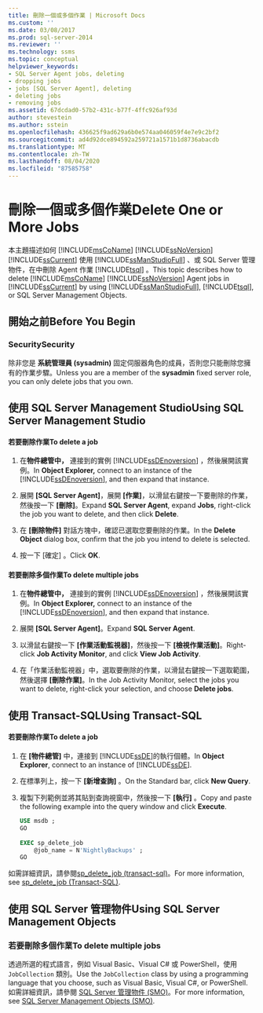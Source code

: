 ```yaml
---
title: 刪除一個或多個作業 | Microsoft Docs
ms.custom: ''
ms.date: 03/08/2017
ms.prod: sql-server-2014
ms.reviewer: ''
ms.technology: ssms
ms.topic: conceptual
helpviewer_keywords:
- SQL Server Agent jobs, deleting
- dropping jobs
- jobs [SQL Server Agent], deleting
- deleting jobs
- removing jobs
ms.assetid: 67dcdad0-57b2-431c-b77f-4ffc926af93d
author: stevestein
ms.author: sstein
ms.openlocfilehash: 436625f9ad629a6b0e574aa046059f4e7e9c2bf2
ms.sourcegitcommit: ad4d92dce894592a259721a1571b1d8736abacdb
ms.translationtype: MT
ms.contentlocale: zh-TW
ms.lasthandoff: 08/04/2020
ms.locfileid: "87585758"
---
```

# <a name="delete-one-or-more-jobs"></a><span data-ttu-id="17c36-102">刪除一個或多個作業</span><span class="sxs-lookup"><span data-stu-id="17c36-102">Delete One or More Jobs</span></span>
  <span data-ttu-id="17c36-103">本主題描述如何 [!INCLUDE[msCoName](../../includes/msconame-md.md)] [!INCLUDE[ssNoVersion](../../includes/ssnoversion-md.md)] [!INCLUDE[ssCurrent](../../includes/sscurrent-md.md)] 使用 [!INCLUDE[ssManStudioFull](../../includes/ssmanstudiofull-md.md)] 、或 SQL Server 管理物件，在中刪除 Agent 作業 [!INCLUDE[tsql](../../includes/tsql-md.md)] 。</span><span class="sxs-lookup"><span data-stu-id="17c36-103">This topic describes how to delete [!INCLUDE[msCoName](../../includes/msconame-md.md)] [!INCLUDE[ssNoVersion](../../includes/ssnoversion-md.md)] Agent jobs in [!INCLUDE[ssCurrent](../../includes/sscurrent-md.md)] by using [!INCLUDE[ssManStudioFull](../../includes/ssmanstudiofull-md.md)], [!INCLUDE[tsql](../../includes/tsql-md.md)], or SQL Server Management Objects.</span></span>  
  
 
  
##  <a name="before-you-begin"></a><a name="BeforeYouBegin"></a> <span data-ttu-id="17c36-104">開始之前</span><span class="sxs-lookup"><span data-stu-id="17c36-104">Before You Begin</span></span>  
  
###  <a name="security"></a><a name="Security"></a> <span data-ttu-id="17c36-105">Security</span><span class="sxs-lookup"><span data-stu-id="17c36-105">Security</span></span>  
 <span data-ttu-id="17c36-106">除非您是 **系統管理員 (sysadmin)** 固定伺服器角色的成員，否則您只能刪除您擁有的作業步驟。</span><span class="sxs-lookup"><span data-stu-id="17c36-106">Unless you are a member of the **sysadmin** fixed server role, you can only delete jobs that you own.</span></span>  
  
 
  
##  <a name="using-sql-server-management-studio"></a><a name="SSMS"></a> <span data-ttu-id="17c36-107">使用 SQL Server Management Studio</span><span class="sxs-lookup"><span data-stu-id="17c36-107">Using SQL Server Management Studio</span></span>  
  
#### <a name="to-delete-a-job"></a><span data-ttu-id="17c36-108">若要刪除作業</span><span class="sxs-lookup"><span data-stu-id="17c36-108">To delete a job</span></span>  
  
1.  <span data-ttu-id="17c36-109">在**物件總管中，** 連接到的實例 [!INCLUDE[ssDEnoversion](../../includes/ssdenoversion-md.md)] ，然後展開該實例。</span><span class="sxs-lookup"><span data-stu-id="17c36-109">In **Object Explorer,** connect to an instance of the [!INCLUDE[ssDEnoversion](../../includes/ssdenoversion-md.md)], and then expand that instance.</span></span>  
  
2.  <span data-ttu-id="17c36-110">展開 **[SQL Server Agent]**，展開 **[作業]**，以滑鼠右鍵按一下要刪除的作業，然後按一下 **[刪除]**。</span><span class="sxs-lookup"><span data-stu-id="17c36-110">Expand **SQL Server Agent**, expand **Jobs**, right-click the job you want to delete, and then click **Delete**.</span></span>  
  
3.  <span data-ttu-id="17c36-111">在 **[刪除物件]** 對話方塊中，確認已選取您要刪除的作業。</span><span class="sxs-lookup"><span data-stu-id="17c36-111">In the **Delete Object** dialog box, confirm that the job you intend to delete is selected.</span></span>  
  
4.  <span data-ttu-id="17c36-112">按一下 [確定]  。</span><span class="sxs-lookup"><span data-stu-id="17c36-112">Click **OK**.</span></span>  
  
#### <a name="to-delete-multiple-jobs"></a><span data-ttu-id="17c36-113">若要刪除多個作業</span><span class="sxs-lookup"><span data-stu-id="17c36-113">To delete multiple jobs</span></span>  
  
1.  <span data-ttu-id="17c36-114">在**物件總管中，** 連接到的實例 [!INCLUDE[ssDEnoversion](../../includes/ssdenoversion-md.md)] ，然後展開該實例。</span><span class="sxs-lookup"><span data-stu-id="17c36-114">In **Object Explorer,** connect to an instance of the [!INCLUDE[ssDEnoversion](../../includes/ssdenoversion-md.md)], and then expand that instance.</span></span>  
  
2.  <span data-ttu-id="17c36-115">展開 **[SQL Server Agent]**。</span><span class="sxs-lookup"><span data-stu-id="17c36-115">Expand **SQL Server Agent**.</span></span>  
  
3.  <span data-ttu-id="17c36-116">以滑鼠右鍵按一下 **[作業活動監視器]**，然後按一下 **[檢視作業活動]**。</span><span class="sxs-lookup"><span data-stu-id="17c36-116">Right-click **Job Activity Monitor**, and click **View Job Activity**.</span></span>  
  
4.  <span data-ttu-id="17c36-117">在「作業活動監視器」中，選取要刪除的作業，以滑鼠右鍵按一下選取範圍，然後選擇 **[刪除作業]**。</span><span class="sxs-lookup"><span data-stu-id="17c36-117">In the Job Activity Monitor, select the jobs you want to delete, right-click your selection, and choose **Delete jobs**.</span></span>  
  

  
##  <a name="using-transact-sql"></a><a name="TSQL"></a> <span data-ttu-id="17c36-118">使用 Transact-SQL</span><span class="sxs-lookup"><span data-stu-id="17c36-118">Using Transact-SQL</span></span>  
  
#### <a name="to-delete-a-job"></a><span data-ttu-id="17c36-119">若要刪除作業</span><span class="sxs-lookup"><span data-stu-id="17c36-119">To delete a job</span></span>  
  
1.  <span data-ttu-id="17c36-120">在 **[物件總管]** 中，連接到 [!INCLUDE[ssDE](../../includes/ssde-md.md)]的執行個體。</span><span class="sxs-lookup"><span data-stu-id="17c36-120">In **Object Explorer**, connect to an instance of [!INCLUDE[ssDE](../../includes/ssde-md.md)].</span></span>  
  
2.  <span data-ttu-id="17c36-121">在標準列上，按一下 **[新增查詢]** 。</span><span class="sxs-lookup"><span data-stu-id="17c36-121">On the Standard bar, click **New Query**.</span></span>  
  
3.  <span data-ttu-id="17c36-122">複製下列範例並將其貼到查詢視窗中，然後按一下 **[執行]** 。</span><span class="sxs-lookup"><span data-stu-id="17c36-122">Copy and paste the following example into the query window and click **Execute**.</span></span>  
  
    ```sql
    USE msdb ;  
    GO  
  
    EXEC sp_delete_job  
        @job_name = N'NightlyBackups' ;  
    GO  
    ```  
  
 <span data-ttu-id="17c36-123">如需詳細資訊，請參閱[sp_delete_job &#40;transact-sql&#41;](/sql/relational-databases/system-stored-procedures/sp-delete-job-transact-sql)。</span><span class="sxs-lookup"><span data-stu-id="17c36-123">For more information, see [sp_delete_job &#40;Transact-SQL&#41;](/sql/relational-databases/system-stored-procedures/sp-delete-job-transact-sql).</span></span>  

##  <a name="using-sql-server-management-objects"></a><a name="SMO"></a><span data-ttu-id="17c36-124">使用 SQL Server 管理物件</span><span class="sxs-lookup"><span data-stu-id="17c36-124">Using SQL Server Management Objects</span></span>  

### <a name="to-delete-multiple-jobs"></a><span data-ttu-id="17c36-125">若要刪除多個作業</span><span class="sxs-lookup"><span data-stu-id="17c36-125">To delete multiple jobs</span></span>
  
 <span data-ttu-id="17c36-126">透過所選的程式語言，例如 Visual Basic、Visual C# 或 PowerShell，使用 `JobCollection` 類別。</span><span class="sxs-lookup"><span data-stu-id="17c36-126">Use the `JobCollection` class by using a programming language that you choose, such as Visual Basic, Visual C#, or PowerShell.</span></span> <span data-ttu-id="17c36-127">如需詳細資訊，請參閱 [SQL Server 管理物件 (SMO)](https://msdn.microsoft.com/library/ms162169.aspx)。</span><span class="sxs-lookup"><span data-stu-id="17c36-127">For more information, see [SQL Server Management Objects (SMO)](https://msdn.microsoft.com/library/ms162169.aspx).</span></span>  
